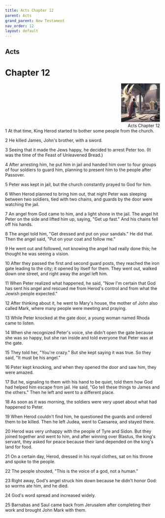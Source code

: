 ```yaml
---
title: Acts Chapter 12
parent: Acts
grand_parent: New Testament
nav_order: 12
layout: default
---
```


## Acts

# Chapter 12

<div style="clear: both; text-align: right;">
    <img src="/assets/Image/Acts/500/12.jpg" alt="Acts Chapter 12" class="chapter-image" style="max-width: 25%; height: auto;"/>
    <figcaption style="font-size: 14px;">Acts Chapter 12</figcaption>
</div>
1 At that time, King Herod started to bother some people from the church.

2 He killed James, John's brother, with a sword.

3 Seeing that it made the Jews happy, he decided to arrest Peter too. (It was the time of the Feast of Unleavened Bread.)

4 After arresting him, he put him in jail and handed him over to four groups of four soldiers to guard him, planning to present him to the people after Passover.

5 Peter was kept in jail, but the church constantly prayed to God for him.

6 When Herod planned to bring him out, that night Peter was sleeping between two soldiers, tied with two chains, and guards by the door were watching the jail.

7 An angel from God came to him, and a light shone in the jail. The angel hit Peter on the side and lifted him up, saying, "Get up fast." And his chains fell off his hands.

8 The angel told him, "Get dressed and put on your sandals." He did that. Then the angel said, "Put on your coat and follow me."

9 He went out and followed, not knowing the angel had really done this; he thought he was seeing a vision.

10 After they passed the first and second guard posts, they reached the iron gate leading to the city; it opened by itself for them. They went out, walked down one street, and right away the angel left him.

11 When Peter realized what happened, he said, "Now I'm certain that God has sent his angel and rescued me from Herod's control and from what the Jewish people expected."

12 After thinking about it, he went to Mary's house, the mother of John also called Mark, where many people were meeting and praying.

13 While Peter knocked at the gate door, a young woman named Rhoda came to listen.

14 When she recognized Peter's voice, she didn't open the gate because she was so happy, but she ran inside and told everyone that Peter was at the gate.

15 They told her, "You're crazy." But she kept saying it was true. So they said, "It must be his angel."

16 Peter kept knocking, and when they opened the door and saw him, they were amazed.

17 But he, signaling to them with his hand to be quiet, told them how God had helped him escape from jail. He said, "Go tell these things to James and the others." Then he left and went to a different place.

18 As soon as it was morning, the soldiers were very upset about what had happened to Peter.

19 When Herod couldn't find him, he questioned the guards and ordered them to be killed. Then he left Judea, went to Caesarea, and stayed there.

20 Herod was very unhappy with the people of Tyre and Sidon. But they joined together and went to him, and after winning over Blastus, the king's servant, they asked for peace because their land depended on the king's land for food.

21 On a certain day, Herod, dressed in his royal clothes, sat on his throne and spoke to the people.

22 The people shouted, "This is the voice of a god, not a human."

23 Right away, God's angel struck him down because he didn't honor God: so worms ate him, and he died.

24 God's word spread and increased widely.

25 Barnabas and Saul came back from Jerusalem after completing their work and brought John Mark with them.


